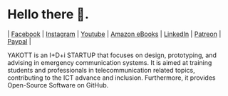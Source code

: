 # Hello there 👋.

|
[Facebook](https://www.facebook.com/YAKOTTec/) |
[Instagram](https://www.instagram.com/YAKOTTec/) |
[Youtube](https://www.youtube.com/channel/UCX0OJIAD9p3eljanX0_gtTA/) |
[Amazon eBooks](https://www.amazon.com/YAKOTTec/e/B08NZ1J1PJ/) |
[LinkedIn](https://www.linkedin.com/company/YAKOTTec/) |
[Patreon](https://www.patreon.com/YAKOTTec/) |
[Paypal](https://paypal.me/YAKOTTec/)
|

YAKOTT is an I+D+i STARTUP that focuses on design, prototyping, and advising in emergency communication systems. It is aimed at training students and professionals in telecommunication related topics, contributing to the ICT advance and inclusion. Furthermore, it provides Open-Source Software on GitHub.
